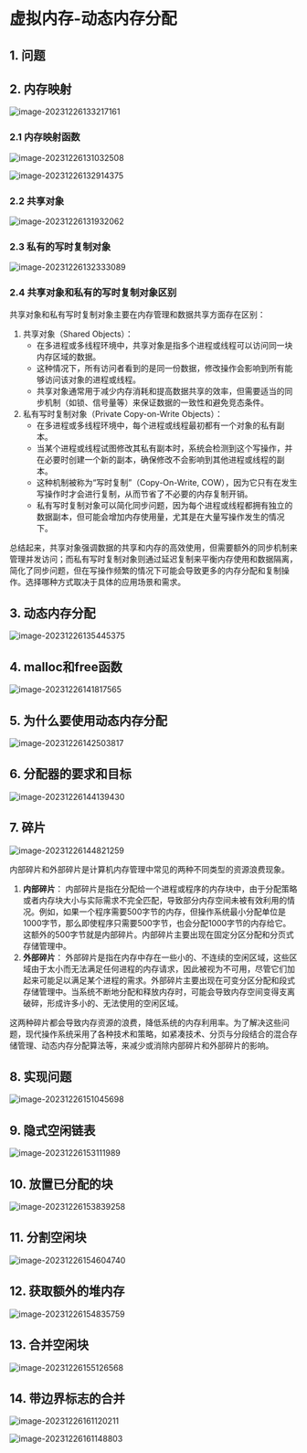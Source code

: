 # 虚拟内存-动态内存分配

## 1. 问题

## 2. 内存映射

![image-20231226133217161](虚拟内存-动态内存分配.assets/image-20231226133217161.png) 

### 2.1 内存映射函数

![image-20231226131032508](虚拟内存-动态内存分配.assets/image-20231226131032508.png) 

![image-20231226132914375](虚拟内存-动态内存分配.assets/image-20231226132914375.png) 

### 2.2 共享对象

![image-20231226131932062](虚拟内存-动态内存分配.assets/image-20231226131932062.png) 

### 2.3 私有的写时复制对象

![image-20231226132333089](虚拟内存-动态内存分配.assets/image-20231226132333089.png) 

### 2.4 共享对象和私有的写时复制对象区别

共享对象和私有写时复制对象主要在内存管理和数据共享方面存在区别：

1. 共享对象（Shared Objects）：
   - 在多进程或多线程环境中，共享对象是指多个进程或线程可以访问同一块内存区域的数据。
   - 这种情况下，所有访问者看到的是同一份数据，修改操作会影响到所有能够访问该对象的进程或线程。
   - 共享对象通常用于减少内存消耗和提高数据共享的效率，但需要适当的同步机制（如锁、信号量等）来保证数据的一致性和避免竞态条件。
2. 私有写时复制对象（Private Copy-on-Write Objects）：
   - 在多进程或多线程环境中，每个进程或线程最初都有一个对象的私有副本。
   - 当某个进程或线程试图修改其私有副本时，系统会检测到这个写操作，并在必要时创建一个新的副本，确保修改不会影响到其他进程或线程的副本。
   - 这种机制被称为“写时复制”（Copy-On-Write, COW），因为它只有在发生写操作时才会进行复制，从而节省了不必要的内存复制开销。
   - 私有写时复制对象可以简化同步问题，因为每个进程或线程都拥有独立的数据副本，但可能会增加内存使用量，尤其是在大量写操作发生的情况下。

总结起来，共享对象强调数据的共享和内存的高效使用，但需要额外的同步机制来管理并发访问；而私有写时复制对象则通过延迟复制来平衡内存使用和数据隔离，简化了同步问题，但在写操作频繁的情况下可能会导致更多的内存分配和复制操作。选择哪种方式取决于具体的应用场景和需求。

## 3. 动态内存分配

![image-20231226135445375](虚拟内存-动态内存分配.assets/image-20231226135445375.png) 

## 4. malloc和free函数

![image-20231226141817565](虚拟内存-动态内存分配.assets/image-20231226141817565.png) 

## 5. 为什么要使用动态内存分配

![image-20231226142503817](虚拟内存-动态内存分配.assets/image-20231226142503817.png) 

## 6. 分配器的要求和目标

![image-20231226144139430](虚拟内存-动态内存分配.assets/image-20231226144139430.png) 

## 7. 碎片

![image-20231226144821259](虚拟内存-动态内存分配.assets/image-20231226144821259.png) 

内部碎片和外部碎片是计算机内存管理中常见的两种不同类型的资源浪费现象。

1. **内部碎片**： 内部碎片是指在分配给一个进程或程序的内存块中，由于分配策略或者内存块大小与实际需求不完全匹配，导致部分内存空间未被有效利用的情况。例如，如果一个程序需要500字节的内存，但操作系统最小分配单位是1000字节，那么即使程序只需要500字节，也会分配1000字节的内存给它。这额外的500字节就是内部碎片。内部碎片主要出现在固定分区分配和分页式存储管理中。
2. **外部碎片**： 外部碎片是指在内存中存在一些小的、不连续的空闲区域，这些区域由于太小而无法满足任何进程的内存请求，因此被视为不可用，尽管它们加起来可能足以满足某个进程的需求。外部碎片主要出现在可变分区分配和段式存储管理中。当系统不断地分配和释放内存时，可能会导致内存空间变得支离破碎，形成许多小的、无法使用的空闲区域。

这两种碎片都会导致内存资源的浪费，降低系统的内存利用率。为了解决这些问题，现代操作系统采用了各种技术和策略，如紧凑技术、分页与分段结合的混合存储管理、动态内存分配算法等，来减少或消除内部碎片和外部碎片的影响。

## 8. 实现问题

![image-20231226151045698](虚拟内存-动态内存分配.assets/image-20231226151045698.png) 

## 9. 隐式空闲链表

![image-20231226153111989](虚拟内存-动态内存分配.assets/image-20231226153111989.png) 

## 10. 放置已分配的块

![image-20231226153839258](虚拟内存-动态内存分配.assets/image-20231226153839258.png) 

## 11. 分割空闲块

![image-20231226154604740](虚拟内存-动态内存分配.assets/image-20231226154604740.png) 

## 12. 获取额外的堆内存

![image-20231226154835759](虚拟内存-动态内存分配.assets/image-20231226154835759.png) 

## 13. 合并空闲块

![image-20231226155126568](虚拟内存-动态内存分配.assets/image-20231226155126568.png) 

## 14. 带边界标志的合并

![image-20231226161120211](虚拟内存-动态内存分配.assets/image-20231226161120211.png) 

![image-20231226161148803](虚拟内存-动态内存分配.assets/image-20231226161148803.png) 
